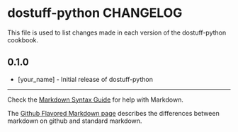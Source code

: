 dostuff-python CHANGELOG
========================

This file is used to list changes made in each version of the dostuff-python cookbook.

0.1.0
-----
- [your_name] - Initial release of dostuff-python

- - -
Check the [Markdown Syntax Guide](http://daringfireball.net/projects/markdown/syntax) for help with Markdown.

The [Github Flavored Markdown page](http://github.github.com/github-flavored-markdown/) describes the differences between markdown on github and standard markdown.

